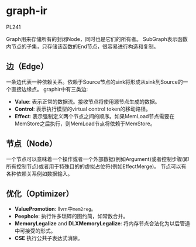 # graph-ir

PL241

Graph用来存储所有的封闭Node，同时也是它们的所有者。
SubGraph表示函数内节点的子集，只存储该函数的End节点，很容易进行构造和复制。

边（Edge）
---
一条边代表一种依赖关系。依赖于Source节点的sink将形成从sink到Source的一个直接边缘点。
graphir中有三类边:

- **Value**: 表示正常的数据流。接收节点将使用源节点生成的数据。
- **Control**: 表示执行模型的virtual control token的移动路径。
- **Effect**: 表示强制定义两个节点之间的顺序。如果MemLoad节点需要在MemStore之后执行，则MemLoad节点将依赖于MemStore。

节点（Node）
---
一个节点可以意味着一个操作或者一个外部数据(例如Argument)或者控制步骤(即所有控制节点)或者用于特殊目的的虚拟占位符(例如EffectMerge)。
节点可以有各种依赖关系例如数据输入。

优化（Optimizer）
---
 - **ValuePromotion**: llvm中`mem2reg`。
 - **Peephole**: 执行许多琐碎的图约简，如常数合并。
 - **MemoryLegalize** and **DLXMemoryLegalize**: 将内存节点合法化为以后管道中可接受的形式。
 - **CSE** 执行公共子表达式消除。